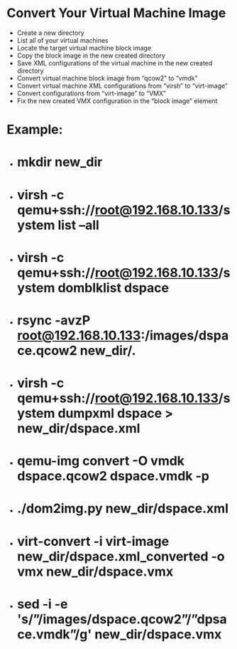 Convert Your Virtual Machine Image
==========================
- Create a new directory
- List all of your virtual machines
- Locate the target virtual machine block image
- Copy the block image in the new created directory 
- Save XML configurations of the virtual machine in the new created directory
- Convert virtual machine block image from “qcow2” to “vmdk”
- Convert virtual machine XML configurations from “virsh” to “virt-image”
- Convert configurations from “virt-image” to “VMX”
- Fix the new created VMX configuration in the “block image” element 

Example:
===============
- # mkdir new_dir
- # virsh -c qemu+ssh://root@192.168.10.133/system list –all
- # virsh -c qemu+ssh://root@192.168.10.133/system domblklist dspace
- # rsync -avzP root@192.168.10.133:/images/dspace.qcow2 new_dir/.
- # virsh -c qemu+ssh://root@192.168.10.133/system dumpxml dspace > new_dir/dspace.xml
- # qemu-img convert -O vmdk dspace.qcow2 dspace.vmdk -p
- # ./dom2img.py new_dir/dspace.xml
- # virt-convert -i virt-image new_dir/dspace.xml_converted -o vmx new_dir/dspace.vmx
- # sed -i -e 's/”/images/dspace.qcow2”/”dpsace.vmdk”/g' new_dir/dspace.vmx
